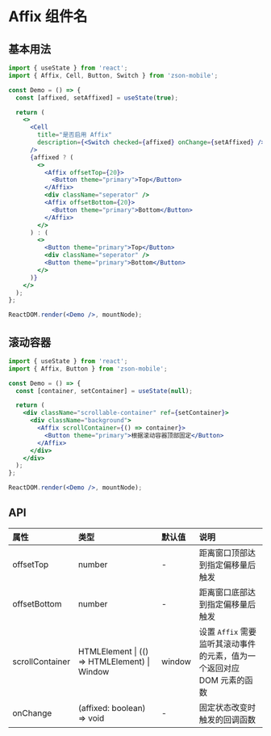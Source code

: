 # Affix 组件名

## 基本用法

```jsx
import { useState } from 'react';
import { Affix, Cell, Button, Switch } from 'zson-mobile';

const Demo = () => {
  const [affixed, setAffixed] = useState(true);

  return (
    <>
      <Cell
        title="是否启用 Affix"
        description={<Switch checked={affixed} onChange={setAffixed} />}
      />
      {affixed ? (
        <>
          <Affix offsetTop={20}>
            <Button theme="primary">Top</Button>
          </Affix>
          <div className="seperator" />
          <Affix offsetBottom={20}>
            <Button theme="primary">Bottom</Button>
          </Affix>
        </>
      ) : (
        <>
          <Button theme="primary">Top</Button>
          <div className="seperator" />
          <Button theme="primary">Bottom</Button>
        </>
      )}
    </>
  );
};

ReactDOM.render(<Demo />, mountNode);
```

## 滚动容器

```jsx
import { useState } from 'react';
import { Affix, Button } from 'zson-mobile';

const Demo = () => {
  const [container, setContainer] = useState(null);

  return (
    <div className="scrollable-container" ref={setContainer}>
      <div className="background">
        <Affix scrollContainer={() => container}>
          <Button theme="primary">根据滚动容器顶部固定</Button>
        </Affix>
      </div>
    </div>
  );
};

ReactDOM.render(<Demo />, mountNode);
```

## API

| 属性            | 类型                                         | 默认值 | 说明                                                                   |
| :-------------- | :------------------------------------------- | :----- | :--------------------------------------------------------------------- |
| offsetTop       | number                                       | -      | 距离窗口顶部达到指定偏移量后触发                                       |
| offsetBottom    | number                                       | -      | 距离窗口底部达到指定偏移量后触发                                       |
| scrollContainer | HTMLElement \| (() => HTMLElement) \| Window | window | 设置 `Affix` 需要监听其滚动事件的元素，值为一个返回对应 DOM 元素的函数 |
| onChange        | (affixed: boolean) => void                   | -      | 固定状态改变时触发的回调函数                                           |
